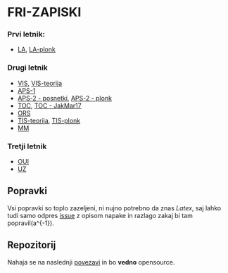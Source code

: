 # FRI-ZAPISKI

### Prvi letnik:
- [LA](https://spagnolog.github.io/FRI-ZAPISKI/LA/la.pdf), [LA-plonk](https://spagnolog.github.io/FRI-ZAPISKI/LA/plonk/la-plonk.pdf)

### Drugi letnik
- [VIS](https://spagnolog.github.io/FRI-ZAPISKI/VIS/vis.pdf), [VIS-teorija](https://github.com/bl4ko/statistics-theory)
- [APS-1](https://github.com/spagnoloG/FRI-ZAPISKI/blob/main/APS/aps.md)
- [APS-2 - posnetki](https://github.com/spagnoloG/FRI-ZAPISKI/blob/main/APS2/posnetki.md), [APS-2 - plonk](https://spagnolog.github.io/FRI-ZAPISKI/APS2/aps2.pdf)
- [TOC](https://spagnolog.github.io/FRI-ZAPISKI/TOC/toc.pdf), [TOC - JakMar17 ](https://github.com/JakMar17/IRZ-skripta )
- [ORS](https://github.com/spagnoloG/FRI-ZAPISKI/blob/main/ORS/ors.md)
- [TIS-teorija](https://spagnolog.github.io/FRI-ZAPISKI/TIS/tis.pdf), [TIS-plonk](https://spagnolog.github.io/FRI-ZAPISKI/TIS/plonk.pdf)
- [MM](https://spagnolog.github.io/FRI-ZAPISKI/MM/mm.pdf)

### Tretji letnik
- [OUI](https://spagnolog.github.io/FRI-ZAPISKI/OUI/oui.pdf)
- [UZ](https://spagnolog.github.io/FRI-ZAPISKI/UZ/uz.pdf)

## Popravki
Vsi popravki so toplo zazeljeni, ni nujno potrebno da znas _Latex_, saj lahko tudi samo odpres [issue](https://github.com/spagnoloG/FRI-ZAPISKI/issues) 
z opisom napake in razlago zakaj bi tam popravil(a^{-1}).

## Repozitorij
Nahaja se na naslednji [povezavi](https://github.com/spagnoloG/FRI-ZAPISKI) in bo **vedno** opensource. 

